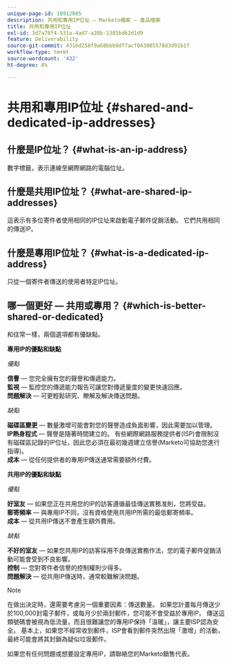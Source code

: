 ```yaml
---
unique-page-id: 10912085
description: 共用和專用IP位址 — Marketo檔案 — 產品檔案
title: 共用和專用IP位址
exl-id: 3d7a78f4-531a-4ad7-a20b-1385bd62d1d9
feature: Deliverability
source-git-commit: 431bd258f9a68bbb9df7acf043085578d3d91b1f
workflow-type: tm+mt
source-wordcount: '432'
ht-degree: 0%

---
```


# 共用和專用IP位址 {#shared-and-dedicated-ip-addresses}

## 什麼是IP位址？ {#what-is-an-ip-address}

數字標籤，表示連線至網際網路的電腦位址。

## 什麼是共用IP位址？ {#what-are-shared-ip-addresses}

這表示有多位寄件者使用相同的IP位址來啟動電子郵件促銷活動。 它們共用相同的傳送IP。

## 什麼是專用IP位址？ {#what-is-a-dedicated-ip-address}

只從一個寄件者傳送的使用者特定IP位址。

## 哪一個更好 — 共用或專用？ {#which-is-better-shared-or-dedicated}

和往常一樣，兩個選項都有優缺點。

**專用IP的優點和缺點**

_優點_

**信譽**  — 您完全擁有您的聲譽和傳遞能力。\
**監視**  — 監控您的傳遞能力報告可讓您對傳遞量度的變更快速回應。\
**問題解決**  — 可更輕鬆研究、瞭解及解決傳送問題。

_缺點_

**磁碟區變更**  — 數量激增可能會對您的聲譽造成負面影響，因此需要加以管理。\
**IP熱身程式**  — 聲譽是隨著時間建立的。 有些網際網路服務提供者(ISP)會限制沒有磁碟區記錄的IP位址，因此您必須在最初幾週建立信譽(Marketo可協助您進行指導)。\
**成本**  — 從任何提供者的專用IP傳送通常需要額外付費。

**共用IP的優點和缺點**

_優點_

**好室友**  — 如果您正在共用您的IP的訪客遵循最佳傳送實務准則，您將受益。\
**郵寄頻率**  — 與專用IP不同，沒有資格使用共用IP所需的最低郵寄頻率。\
**成本**  — 從共用IP傳送不會產生額外費用。

_缺點_

**不好的室友**  — 如果您共用IP的訪客採用不良傳送實務作法，您的電子郵件促銷活動可能會受到不良影響。\
**控制**  — 您對寄件者信譽的控制權則少得多。\
**問題解決**  — 從共用IP傳送時，通常較難解決問題。

>[!NOTE]
>
>在做出決定時，還需要考慮另一個重要因素：傳送數量。 如果您計畫每月傳送少於100,000封電子郵件，或每月少於兩封郵件，您可能不會受益於專用IP。 傳送這類號碼會被視為低流量，而且很難讓您的專用IP保持「溫暖」，讓主要ISP認為安全。 基本上，如果您不經常收到郵件，ISP會看到郵件突然出現「激增」的活動，最終可能會將其封鎖為疑似垃圾郵件。

如果您有任何問題或想要設定專用IP，請聯絡您的Marketo銷售代表。
